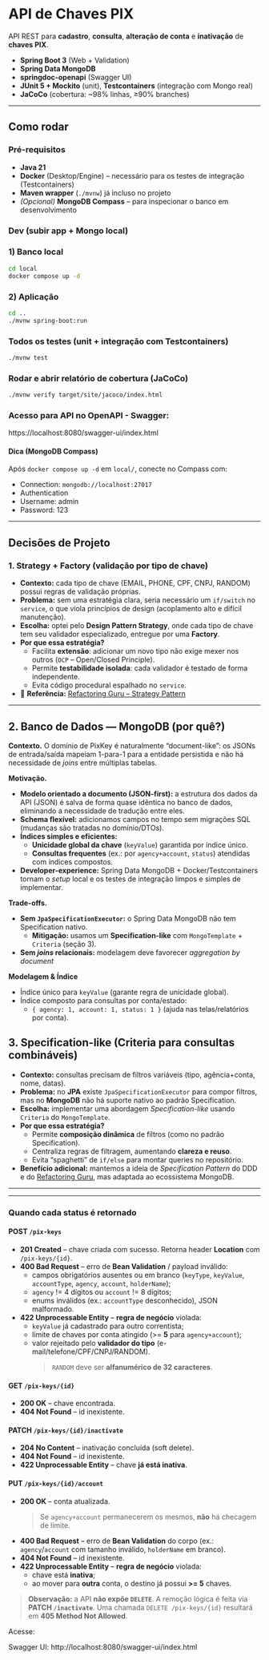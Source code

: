 # API de Chaves PIX

API REST para **cadastro**, **consulta**, **alteração de conta** e **inativação** de **chaves PIX**.

- **Spring Boot 3** (Web + Validation)
- **Spring Data MongoDB**
- **springdoc-openapi** (Swagger UI)
- **JUnit 5 + Mockito** (unit), **Testcontainers** (integração com Mongo real)
- **JaCoCo** (cobertura: ~98% linhas, ≥90% branches)
________________________________________________________________________________________________________

## Como rodar

### Pré-requisitos
- **Java 21**
- **Docker** (Desktop/Engine) – necessário para os testes de integração (Testcontainers)
- **Maven wrapper** (`./mvnw`) já incluso no projeto
- *(Opcional)* **MongoDB Compass** – para inspecionar o banco em desenvolvimento

### Dev (subir app + Mongo local)

### 1) Banco local
```bash
cd local
docker compose up -d
```

### 2) Aplicação 
```bash
cd ..
./mvnw spring-boot:run
```

### Todos os testes (unit + integração com Testcontainers)
```bash
./mvnw test
```

### Rodar e abrir relatório de cobertura (JaCoCo) 
```bash
./mvnw verify target/site/jacoco/index.html
```

### Acesso para API no OpenAPI - Swagger:
https://localhost:8080/swagger-ui/index.html

#### Dica (MongoDB Compass)

Após `docker compose up -d` em `local/`, conecte no Compass com:
- Connection: `mongodb://localhost:27017`
- Authentication
- Username: admin
- Password: 123
__________________________________________________________________________

## Decisões de Projeto

### 1. Strategy + Factory (validação por tipo de chave)

- **Contexto:** cada tipo de chave (EMAIL, PHONE, CPF, CNPJ, RANDOM) possui regras de validação próprias.
- **Problema:** sem uma estratégia clara, seria necessário um `if/switch` no `service`, o que viola princípios de design (acoplamento alto e difícil manutenção).
- **Escolha:** optei pelo **Design Pattern Strategy**, onde cada tipo de chave tem seu validador especializado, entregue por uma **Factory**.
- **Por que essa estratégia?**
  - Facilita **extensão**: adicionar um novo tipo não exige mexer nos outros (`OCP` – Open/Closed Principle).
  - Permite **testabilidade isolada**: cada validador é testado de forma independente.
  - Evita código procedural espalhado no `service`.
- 🔗 **Referência:** [Refactoring Guru – Strategy Pattern](https://refactoring.guru/design-patterns/strategy)

---

## 2. Banco de Dados — MongoDB (por quê?)

**Contexto.** O domínio de PixKey é naturalmente “document-like”: os JSONs de entrada/saída mapeiam 1-para-1 para a entidade persistida e não há necessidade de *joins* entre múltiplas tabelas.

**Motivação.**
- **Modelo orientado a documento (JSON-first):** a estrutura dos dados da API (JSON) é salva de forma quase idêntica no banco de dados, eliminando a necessidade de tradução entre eles.
- **Schema flexível:** adicionamos campos no tempo sem migrações SQL (mudanças são tratadas no domínio/DTOs).
- **Índices simples e eficientes:** 
  - **Unicidade global da chave** (`keyValue`) garantida por índice único.
  - **Consultas frequentes** (ex.: por `agency+account`, `status`) atendidas com índices compostos.
- **Developer-experience:** Spring Data MongoDB + Docker/Testcontainers tornam o *setup* local e os testes de integração limpos e simples de implementar.

**Trade-offs.**
- **Sem `JpaSpecificationExecutor`:** o Spring Data MongoDB não tem Specification nativo.
  - **Mitigação:** usamos um **Specification-like** com `MongoTemplate` + `Criteria` (seção 3).
- **Sem *joins* relacionais:** modelagem deve favorecer *aggregation by document*

**Modelagem & Índice**
- Índice único para `keyValue` (garante regra de unicidade global).
- Índice composto para consultas por conta/estado:
  - `{ agency: 1, account: 1, status: 1 }` (ajuda nas telas/relatórios por conta).

## 3. Specification-like (Criteria para consultas combináveis)

- **Contexto:** consultas precisam de filtros variáveis (tipo, agência+conta, nome, datas).
- **Problema:** no **JPA** existe `JpaSpecificationExecutor` para compor filtros, mas no **MongoDB** não há suporte nativo ao padrão Specification.
- **Escolha:** implementar uma abordagem *Specification-like* usando `Criteria` do `MongoTemplate`.
- **Por que essa estratégia?**
  - Permite **composição dinâmica** de filtros (como no padrão Specification).
  - Centraliza regras de filtragem, aumentando **clareza e reuso**.
  - Evita “spaghetti” de `if/else` para montar queries no repositório.
- **Benefício adicional:** mantemos a ideia de *Specification Pattern* do DDD e do [Refactoring Guru](https://refactoring.guru/design-patterns/specification), mas adaptada ao ecossistema MongoDB.


---

____________________________________________________________________________________________________
### Quando cada status é retornado

#### POST `/pix-keys`
- **201 Created** – chave criada com sucesso. Retorna header **Location** com `/pix-keys/{id}`.
- **400 Bad Request** – erro de **Bean Validation** / payload inválido:
  - campos obrigatórios ausentes ou em branco (`keyType`, `keyValue`, `accountType`, `agency`, `account`, `holderName`);
  - `agency` != 4 dígitos ou `account` != 8 dígitos;
  - enums inválidos (ex.: `accountType` desconhecido), JSON malformado.
- **422 Unprocessable Entity** – **regra de negócio** violada:
  - `keyValue` já cadastrado para outro correntista;
  - limite de chaves por conta atingido (>= **5** para `agency+account`);
  - valor rejeitado pelo **validador do tipo** (e-mail/telefone/CPF/CNPJ/RANDOM).  
    > `RANDOM` deve ser **alfanumérico de 32 caracteres**.

#### GET `/pix-keys/{id}`
- **200 OK** – chave encontrada.
- **404 Not Found** – id inexistente.

#### PATCH `/pix-keys/{id}/inactivate`
- **204 No Content** – inativação concluída (soft delete).
- **404 Not Found** – id inexistente.
- **422 Unprocessable Entity** – chave **já está inativa**.

#### PUT `/pix-keys/{id}/account`
- **200 OK** – conta atualizada.  
  > Se `agency+account` permanecerem os mesmos, **não** há checagem de limite.
- **400 Bad Request** – erro de **Bean Validation** do corpo (ex.: `agency`/`account` com tamanho inválido, `holderName` em branco).
- **404 Not Found** – id inexistente.
- **422 Unprocessable Entity** – **regra de negócio** violada:
  - chave está **inativa**;
  - ao mover para **outra** conta, o destino já possui **>= 5** chaves.

> **Observação:** a API **não expõe `DELETE`**. A remoção lógica é feita via **PATCH `/inactivate`**. Uma chamada `DELETE /pix-keys/{id}` resultará em **405 Method Not Allowed**.

Acesse:

Swagger UI: http://localhost:8080/swagger-ui/index.html
